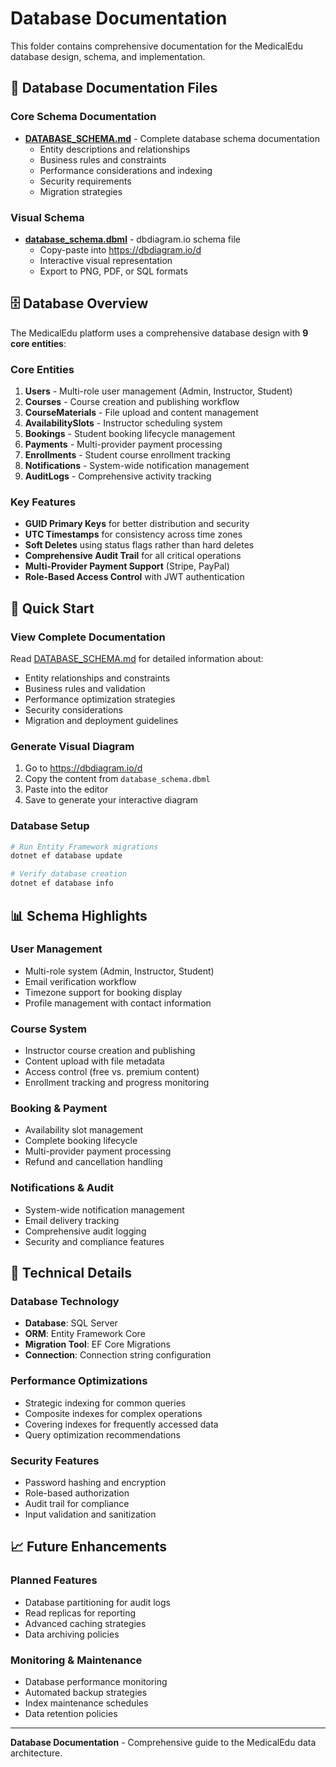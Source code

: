 # Database Documentation

This folder contains comprehensive documentation for the MedicalEdu database design, schema, and implementation.

## 📁 Database Documentation Files

### Core Schema Documentation
- **[DATABASE_SCHEMA.md](DATABASE_SCHEMA.md)** - Complete database schema documentation
  - Entity descriptions and relationships
  - Business rules and constraints
  - Performance considerations and indexing
  - Security requirements
  - Migration strategies

### Visual Schema
- **[database_schema.dbml](database_schema.dbml)** - dbdiagram.io schema file
  - Copy-paste into https://dbdiagram.io/d
  - Interactive visual representation
  - Export to PNG, PDF, or SQL formats

## 🗄️ Database Overview

The MedicalEdu platform uses a comprehensive database design with **9 core entities**:

### Core Entities
1. **Users** - Multi-role user management (Admin, Instructor, Student)
2. **Courses** - Course creation and publishing workflow
3. **CourseMaterials** - File upload and content management
4. **AvailabilitySlots** - Instructor scheduling system
5. **Bookings** - Student booking lifecycle management
6. **Payments** - Multi-provider payment processing
7. **Enrollments** - Student course enrollment tracking
8. **Notifications** - System-wide notification management
9. **AuditLogs** - Comprehensive activity tracking

### Key Features
- **GUID Primary Keys** for better distribution and security
- **UTC Timestamps** for consistency across time zones
- **Soft Deletes** using status flags rather than hard deletes
- **Comprehensive Audit Trail** for all critical operations
- **Multi-Provider Payment Support** (Stripe, PayPal)
- **Role-Based Access Control** with JWT authentication

## 🚀 Quick Start

### View Complete Documentation
Read [DATABASE_SCHEMA.md](DATABASE_SCHEMA.md) for detailed information about:
- Entity relationships and constraints
- Business rules and validation
- Performance optimization strategies
- Security considerations
- Migration and deployment guidelines

### Generate Visual Diagram
1. Go to https://dbdiagram.io/d
2. Copy the content from `database_schema.dbml`
3. Paste into the editor
4. Save to generate your interactive diagram

### Database Setup
```bash
# Run Entity Framework migrations
dotnet ef database update

# Verify database creation
dotnet ef database info
```

## 📊 Schema Highlights

### User Management
- Multi-role system (Admin, Instructor, Student)
- Email verification workflow
- Timezone support for booking display
- Profile management with contact information

### Course System
- Instructor course creation and publishing
- Content upload with file metadata
- Access control (free vs. premium content)
- Enrollment tracking and progress monitoring

### Booking & Payment
- Availability slot management
- Complete booking lifecycle
- Multi-provider payment processing
- Refund and cancellation handling

### Notifications & Audit
- System-wide notification management
- Email delivery tracking
- Comprehensive audit logging
- Security and compliance features

## 🔧 Technical Details

### Database Technology
- **Database**: SQL Server
- **ORM**: Entity Framework Core
- **Migration Tool**: EF Core Migrations
- **Connection**: Connection string configuration

### Performance Optimizations
- Strategic indexing for common queries
- Composite indexes for complex operations
- Covering indexes for frequently accessed data
- Query optimization recommendations

### Security Features
- Password hashing and encryption
- Role-based authorization
- Audit trail for compliance
- Input validation and sanitization

## 📈 Future Enhancements

### Planned Features
- Database partitioning for audit logs
- Read replicas for reporting
- Advanced caching strategies
- Data archiving policies

### Monitoring & Maintenance
- Database performance monitoring
- Automated backup strategies
- Index maintenance schedules
- Data retention policies

---

**Database Documentation** - Comprehensive guide to the MedicalEdu data architecture. 